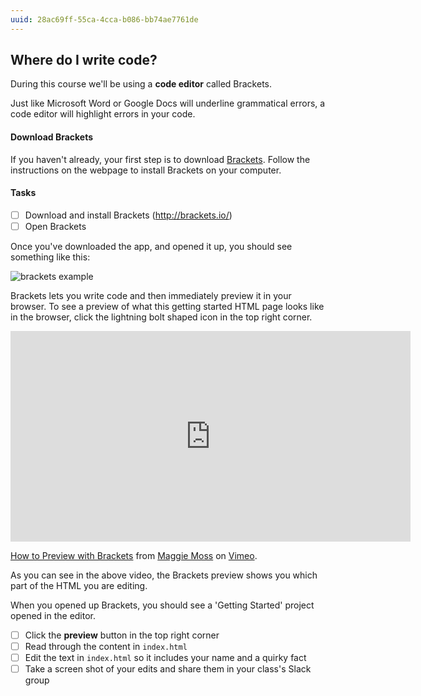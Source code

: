 ```yaml
---
uuid: 28ac69ff-55ca-4cca-b086-bb74ae7761de
---
```


## Where do I write code?

During this course we'll be using a **code editor** called Brackets.

Just like Microsoft Word or Google Docs will underline grammatical errors, a code editor will highlight errors in your code.

#### Download Brackets

If you haven't already, your first step is to download [Brackets](http://brackets.io/). Follow the instructions on the webpage
to install Brackets on your computer.

#### Tasks

- [ ] Download and install Brackets (http://brackets.io/)
- [ ] Open Brackets

Once you've downloaded the app, and opened it up, you should see something like this:

![brackets example](https://d3vv6lp55qjaqc.cloudfront.net/items/0W1l111j1o3N1d451R2z/Image%202017-08-26%20at%2011.35.43%20AM.png?X-CloudApp-Visitor-Id=2818368&v=ffc75500)

Brackets lets you write code and then immediately preview it in your browser. To see a preview
of what this getting started HTML page looks like in the browser, click the lightning bolt shaped
icon in the top right corner.

<!-- Replace this with a Gif -->
<iframe src="https://player.vimeo.com/video/231201198" width="640" height="337" frameborder="0" webkitallowfullscreen mozallowfullscreen allowfullscreen></iframe>
<p><a href="https://vimeo.com/231201198">How to Preview with Brackets</a> from <a href="https://vimeo.com/user40168740">Maggie Moss</a> on <a href="https://vimeo.com">Vimeo</a>.</p>

As you can see in the above video, the Brackets preview shows you which part of the HTML you are editing.

When you opened up Brackets, you should see a 'Getting Started' project opened in the editor.
- [ ] Click the **preview** button in the top right corner
- [ ] Read through the content in `index.html`
- [ ] Edit the text in `index.html` so it includes your name and a quirky fact
- [ ] Take a screen shot of your edits and share them in your class's Slack group
